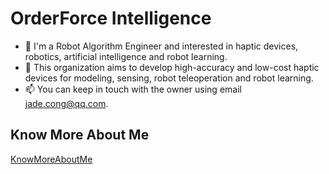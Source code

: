# OrderForce Intelligence

- 👋 I'm a Robot Algorithm Engineer and interested in haptic devices, robotics, artificial intelligence and robot learning.
- 👀 This organization aims to develop high-accuracy and low-cost haptic devices for modeling, sensing, robot teleoperation and robot learning.
- 📫 You can keep in touch with the owner using email jade.cong@qq.com.

## Know More About Me

[KnowMoreAboutMe](https://OrderForce-Intelligence.github.io/)

<!---
OrderForce-Intelligence/.github is a ✨ special ✨ repository because its `README.md` (this file) appears on your GitHub profile.
You can click the Preview link to take a look at your changes.
--->

